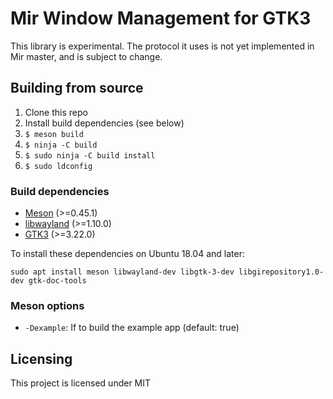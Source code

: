 # Mir Window Management for GTK3
This library is experimental. The protocol it uses is not yet implemented in Mir master, and is subject to change.

## Building from source
1. Clone this repo
2. Install build dependencies (see below)
3. `$ meson build`
4. `$ ninja -C build`
5. `$ sudo ninja -C build install`
6. `$ sudo ldconfig`

### Build dependencies
* [Meson](https://mesonbuild.com/) (>=0.45.1)
* [libwayland](https://gitlab.freedesktop.org/wayland/wayland) (>=1.10.0)
* [GTK3](https://www.gtk.org/) (>=3.22.0)

To install these dependencies on Ubuntu 18.04 and later:
```
sudo apt install meson libwayland-dev libgtk-3-dev libgirepository1.0-dev gtk-doc-tools
```

### Meson options
* `-Dexample`: If to build the example app (default: true)

## Licensing
This project is licensed under MIT
